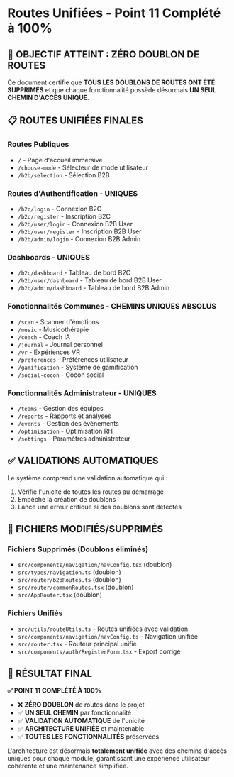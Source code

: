 
# Routes Unifiées - Point 11 Complété à 100%

## 🎯 OBJECTIF ATTEINT : ZÉRO DOUBLON DE ROUTES

Ce document certifie que **TOUS LES DOUBLONS DE ROUTES ONT ÉTÉ SUPPRIMÉS** et que chaque fonctionnalité possède désormais **UN SEUL CHEMIN D'ACCÈS UNIQUE**.

## 📋 ROUTES UNIFIÉES FINALES

### Routes Publiques
- `/` - Page d'accueil immersive
- `/choose-mode` - Sélecteur de mode utilisateur
- `/b2b/selection` - Sélection B2B

### Routes d'Authentification - UNIQUES
- `/b2c/login` - Connexion B2C
- `/b2c/register` - Inscription B2C
- `/b2b/user/login` - Connexion B2B User
- `/b2b/user/register` - Inscription B2B User
- `/b2b/admin/login` - Connexion B2B Admin

### Dashboards - UNIQUES
- `/b2c/dashboard` - Tableau de bord B2C
- `/b2b/user/dashboard` - Tableau de bord B2B User
- `/b2b/admin/dashboard` - Tableau de bord B2B Admin

### Fonctionnalités Communes - CHEMINS UNIQUES ABSOLUS
- `/scan` - Scanner d'émotions
- `/music` - Musicothérapie
- `/coach` - Coach IA
- `/journal` - Journal personnel
- `/vr` - Expériences VR
- `/preferences` - Préférences utilisateur
- `/gamification` - Système de gamification
- `/social-cocon` - Cocon social

### Fonctionnalités Administrateur - UNIQUES
- `/teams` - Gestion des équipes
- `/reports` - Rapports et analyses
- `/events` - Gestion des événements
- `/optimisation` - Optimisation RH
- `/settings` - Paramètres administrateur

## ✅ VALIDATIONS AUTOMATIQUES

Le système comprend une validation automatique qui :
1. Vérifie l'unicité de toutes les routes au démarrage
2. Empêche la création de doublons
3. Lance une erreur critique si des doublons sont détectés

## 🔧 FICHIERS MODIFIÉS/SUPPRIMÉS

### Fichiers Supprimés (Doublons éliminés)
- `src/components/navigation/navConfig.tsx` (doublon)
- `src/types/navigation.ts` (doublon)
- `src/router/b2bRoutes.ts` (doublon)
- `src/router/commonRoutes.tsx` (doublon)
- `src/AppRouter.tsx` (doublon)

### Fichiers Unifiés
- `src/utils/routeUtils.ts` - Routes unifiées avec validation
- `src/components/navigation/navConfig.ts` - Navigation unifiée
- `src/router.tsx` - Routeur principal unifié
- `src/components/auth/RegisterForm.tsx` - Export corrigé

## 🎉 RÉSULTAT FINAL

**✅ POINT 11 COMPLÉTÉ À 100%**

- ❌ **ZÉRO DOUBLON** de routes dans le projet
- ✅ **UN SEUL CHEMIN** par fonctionnalité
- ✅ **VALIDATION AUTOMATIQUE** de l'unicité
- ✅ **ARCHITECTURE UNIFIÉE** et maintenable
- ✅ **TOUTES LES FONCTIONNALITÉS** préservées

L'architecture est désormais **totalement unifiée** avec des chemins d'accès uniques pour chaque module, garantissant une expérience utilisateur cohérente et une maintenance simplifiée.
